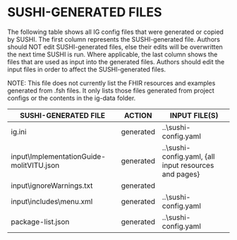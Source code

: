 # SUSHI-GENERATED FILES #

The following table shows all IG config files that were generated or copied by SUSHI.  The first column
represents the SUSHI-generated file. Authors should NOT edit SUSHI-generated files, else their edits will
be overwritten the next time SUSHI is run. Where applicable, the last column shows the files that are used
as input into the generated files. Authors should edit the input files in order to affect the SUSHI-generated
files.

NOTE: This file does not currently list the FHIR resources and examples generated from .fsh files. It only
lists those files generated from project configs or the contents in the ig-data folder.

| SUSHI-GENERATED FILE                     | ACTION    | INPUT FILE(S)                                         |
| ---------------------------------------- | --------- | ----------------------------------------------------- |
| ig.ini                                   | generated | ..\sushi-config.yaml                                  |
| input\ImplementationGuide-molitVITU.json | generated | ..\sushi-config.yaml, {all input resources and pages} |
| input\ignoreWarnings.txt                 | generated |                                                       |
| input\includes\menu.xml                  | generated | ..\sushi-config.yaml                                  |
| package-list.json                        | generated | ..\sushi-config.yaml                                  |